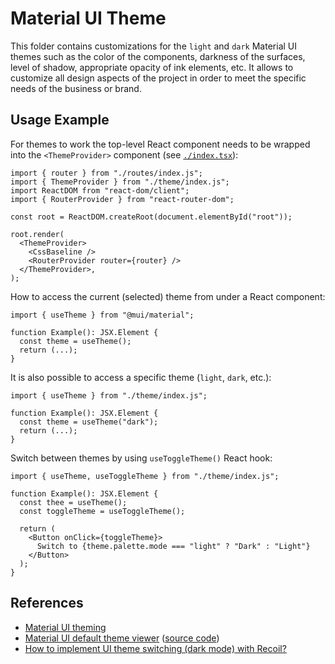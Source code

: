 # Material UI Theme

This folder contains customizations for the `light` and `dark` Material UI themes such as the color of the components, darkness of the surfaces, level of shadow, appropriate opacity of ink elements, etc. It allows to customize all design aspects of the project in order to meet the specific needs of the business or brand.

## Usage Example

For themes to work the top-level React component needs to be wrapped into the `<ThemeProvider>` component (see [`./index.tsx`](../index.tsx)):

```tsx
import { router } from "./routes/index.js";
import { ThemeProvider } from "./theme/index.js";
import ReactDOM from "react-dom/client";
import { RouterProvider } from "react-router-dom";

const root = ReactDOM.createRoot(document.elementById("root"));

root.render(
  <ThemeProvider>
    <CssBaseline />
    <RouterProvider router={router} />
  </ThemeProvider>,
);
```

How to access the current (selected) theme from under a React component:

```tsx
import { useTheme } from "@mui/material";

function Example(): JSX.Element {
  const theme = useTheme();
  return (...);
}
```

It is also possible to access a specific theme (`light`, `dark`, etc.):

```tsx
import { useTheme } from "./theme/index.js";

function Example(): JSX.Element {
  const theme = useTheme("dark");
  return (...);
}
```

Switch between themes by using `useToggleTheme()` React hook:

```tsx
import { useTheme, useToggleTheme } from "./theme/index.js";

function Example(): JSX.Element {
  const thee = useTheme();
  const toggleTheme = useToggleTheme();

  return (
    <Button onClick={toggleTheme}>
      Switch to {theme.palette.mode === "light" ? "Dark" : "Light"}
    </Button>
  );
}
```

## References

- [Material UI theming](https://mui.com/material-ui/customization/theming/)
- [Material UI default theme viewer](https://mui.com/material-ui/customization/default-theme/) ([source code](https://github.com/mui/material-ui/tree/master/packages/mui-material/src/styles))
- [How to implement UI theme switching (dark mode) with Recoil?](https://github.com/kriasoft/react-starter-kit/discussions/1987)
